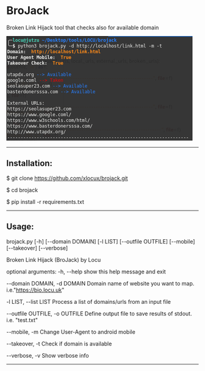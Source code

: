 # BroJack
Broken Link Hijack tool that checks also for available domain

![Image description](https://raw.githubusercontent.com/xlocux/brojack/master/brojack.png)

-----------------------------------------------------------------------

## Installation:

$ git clone https://github.com/xlocux/brojack.git

$ cd brojack

$ pip install -r requirements.txt

------------------------------------------------------------------------


## Usage:

brojack.py [-h] [--domain DOMAIN] [-l LIST] [--outfile OUTFILE] [--mobile] [--takeover] [--verbose]

Broken Link Hijack (BroJack) by Locu

optional arguments:
  -h, --help            show this help message and exit
  
  --domain DOMAIN, -d DOMAIN
                        Domain name of website you want to map. i.e."https://bio.locu.uk"
                        
  -l LIST, --list LIST  Process a list of domains/urls from an input file
  
  --outfile OUTFILE, -o OUTFILE Define output file to save results of stdout. i.e. "test.txt"
  
  --mobile, -m          Change User-Agent to android mobile
  
  --takeover, -t        Check if domain is available
  
  --verbose, -v         Show verbose info





  ------------------------------------------------------------------------
  

